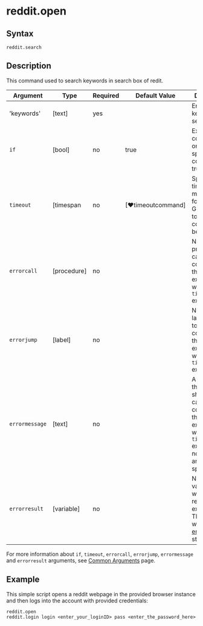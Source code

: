# reddit.open

## Syntax

```G1ANT
reddit.search
```

## Description

This command  used to search keywords in search box of redit.

| Argument | Type | Required | Default Value | Description |
| -------- | ---- | -------- | ------------- | ----------- |
|'keywords'|[text]|	  yes	 |                                                                           | Enter the keywords in search box                             |
| `if`     |[bool]| no       | true                                                                      | Executes the command only if a specified condition is true   |
| `timeout`        | [timespan  | no       | [♥timeoutcommand]| Specifies time in milliseconds for G1ANT.Robot to wait for the command to be executed |
| `errorcall`      | [procedure]| no       |                                                             | Name of a procedure to call when the command throws an exception or when a given `timeout` expires |
| `errorjump`      | [label]    | no       |                                                             | Name of the label to jump to when the command throws an exception or when a given `timeout` expires |
| `errormessage`   | [text]     | no       |                                                             | A message that will be shown in case the command throws an exception or when a given `timeout` expires, and no `errorjump` argument is specified |
| `errorresult`    | [variable] | no       |                                                             | Name of a variable that will store the returned exception. The variable will be of [error](https://manual.g1ant.com/link/G1ANT.Language/G1ANT.Language/Structures/ErrorStructure.md) structure  |

For more information about `if`, `timeout`, `errorcall`, `errorjump`, `errormessage` and `errorresult` arguments, see [Common Arguments](https://manual.g1ant.com/link/G1ANT.Manual/appendices/common-arguments.md) page.

## Example

This simple script opens a reddit webpage in the provided browser instance and then logs into the account with provided credentials:

```G1ANT
reddit.open
reddit.login login <enter_your_loginID> pass <enter_the_password_here>
```

